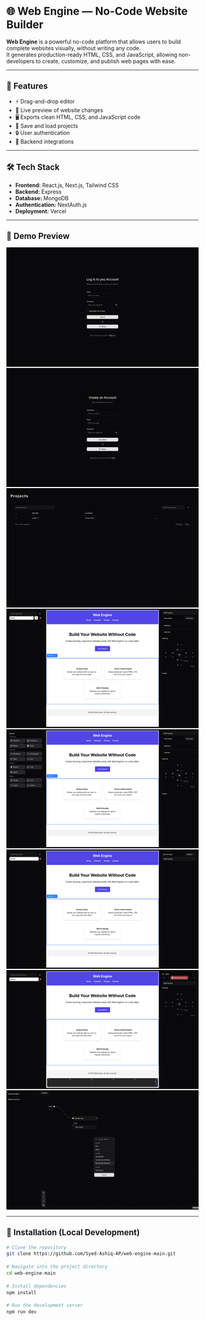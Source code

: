 # 🌐 Web Engine — No-Code Website Builder

**Web Engine** is a powerful no-code platform that allows users to build complete websites visually, without writing any code.  
It generates production-ready HTML, CSS, and JavaScript, allowing non-developers to create, customize, and publish web pages with ease.

---

## 🚀 Features

-   ⚡ Drag-and-drop editor
-   🎨 Live preview of website changes
-   🖥️ Exports clean HTML, CSS, and JavaScript code
-   💾 Save and load projects
-   🔒 User authentication
-   🔌 Backend integrations

---

## 🛠 Tech Stack

-   **Frontend:** React.js, Next.js, Tailwind CSS
-   **Backend:** Express
-   **Database:** MongoDB
-   **Authentication:** NextAuth.js
-   **Deployment:** Vercel

---

## 📸 Demo Preview

![Log In](screenshots/login.png)
![Register](screenshots/register.png)
![Dashboard](screenshots/dashboard.png)
![Pages](screenshots/pages.png)
![Blocks](screenshots/blocks.png)
![Classes](screenshots/classes.png)
![Animation](screenshots/animation.png)
![Java Script](screenshots/js.png)

---

## 🔧 Installation (Local Development)

```bash
# Clone the repository
git clone https://github.com/Syed-Ashiq-AP/web-engine-main.git

# Navigate into the project directory
cd web-engine-main

# Install dependencies
npm install

# Run the development server
npm run dev
```
